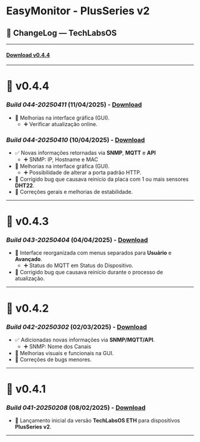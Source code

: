 # EasyMonitor - PlusSeries v2

## 📌 ChangeLog — TechLabsOS

---
#### [Download v0.4.4](https://github.com/nilsonpessim/easymonitor/raw/refs/heads/main/PlusSeries/v2/firmware/empv2-0.4.4-build-044-20250411.bin)
---

# 🔄 v0.4.4
### *Build 044-20250411* (11/04/2025) - [Download](https://github.com/nilsonpessim/easymonitor/raw/refs/heads/main/PlusSeries/v2/firmware/empv2-0.4.4-build-044-20250411.bin)
- 🎨 Melhorias na interface gráfica (GUI).
  -  ➕ Verificar atualização online.
  
### *Build 044-20250410* (10/04/2025) - [Download](https://github.com/nilsonpessim/easymonitor/blob/main/PlusSeries/v2/firmware/empv2-0.4.4-build-044-20250410.bin)
- ✅ Novas informações retornadas via **SNMP**, **MQTT** e **API**
  - ➕ SNMP: IP, Hostname e MAC
- 🎨 Melhorias na interface gráfica (GUI).
  -  ➕ Possibilidade de alterar a porta padrão HTTP.
- 🐛 Corrigido bug que causava reinício da placa com 1 ou mais sensores **DHT22**.
- 🧹 Correções gerais e melhorias de estabilidade.

---
# 🔄 v0.4.3
### *Build 043-20250404* (04/04/2025) - [Download](https://github.com/nilsonpessim/easymonitor/blob/main/PlusSeries/v2/firmware/empv2-0.4.3-build-043-20250404.bin)
- 🎨 Interface reorganizada com menus separados para **Usuário** e **Avançado**.
  - ➕ Status do MQTT em Status do Dispositivo.
- 🐛 Corrigido bug que causava reinício durante o processo de atualização.

---
# 🔄 v0.4.2
### *Build 042-20250302* (02/03/2025) - [Download](https://github.com/nilsonpessim/easymonitor/blob/main/PlusSeries/v2/firmware/empv2-0.4.2-build-042-20250302.bin)
- ✅ Adicionadas novas informações via **SNMP/MQTT/API**.
  - ➕ SNMP: Nome dos Canais
- 🎨 Melhorias visuais e funcionais na GUI.
- 🐞 Correções de bugs menores.

---
# 🔄 v0.4.1
### *Build 041-20250208* (08/02/2025) - [Download](https://github.com/nilsonpessim/easymonitor/blob/main/PlusSeries/v2/firmware/empv2-0.4.1-build-041-20250208.bin)
- 🚀 Lançamento inicial da versão **TechLabsOS ETH** para dispositivos **PlusSeries v2**.

---
